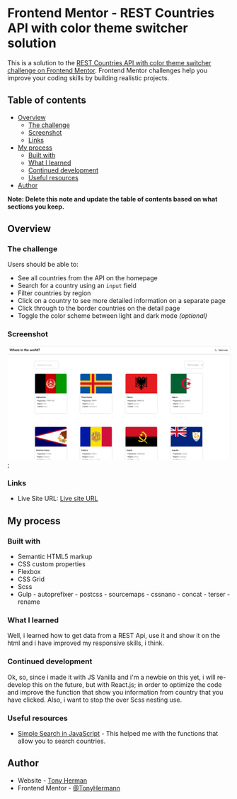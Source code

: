 # Frontend Mentor - REST Countries API with color theme switcher solution

This is a solution to the [REST Countries API with color theme switcher challenge on Frontend Mentor](https://www.frontendmentor.io/challenges/rest-countries-api-with-color-theme-switcher-5cacc469fec04111f7b848ca). Frontend Mentor challenges help you improve your coding skills by building realistic projects. 

## Table of contents

- [Overview](#overview)
  - [The challenge](#the-challenge)
  - [Screenshot](#screenshot)
  - [Links](#links)
- [My process](#my-process)
  - [Built with](#built-with)
  - [What I learned](#what-i-learned)
  - [Continued development](#continued-development)
  - [Useful resources](#useful-resources)
- [Author](#author)

**Note: Delete this note and update the table of contents based on what sections you keep.**

## Overview

### The challenge

Users should be able to:

- See all countries from the API on the homepage
- Search for a country using an `input` field
- Filter countries by region
- Click on a country to see more detailed information on a separate page
- Click through to the border countries on the detail page
- Toggle the color scheme between light and dark mode *(optional)*

### Screenshot

![](./screenshots/screenshot.png);


### Links

- Live Site URL: [Live site URL](https://your-live-site-url.com)

## My process

### Built with

- Semantic HTML5 markup
- CSS custom properties
- Flexbox
- CSS Grid
- Scss
- Gulp - autoprefixer - postcss - sourcemaps - cssnano - concat - terser -rename

### What I learned

Well, i learned how to get data from a REST Api, use it and show it on the html and i have improved my 
responsive skills, i think. 

### Continued development

Ok, so, since i made it with JS Vanilla and i'm a newbie on this yet, i will re-develop this on the future, but with React.js; in order to optimize the code and improve the function that show you information from country that you have clicked. Also, i want to stop the over Scss nesting use.

### Useful resources

- [Simple Search in JavaScript](https://www.youtube.com/watch?v=SWkPXbQXArk) - This helped me with the functions that allow you to search countries.

## Author

- Website - [Tony Herman](https://github.com/TonyHermann)
- Frontend Mentor - [@TonyHermann](https://www.frontendmentor.io/profile/TonyHermann)

